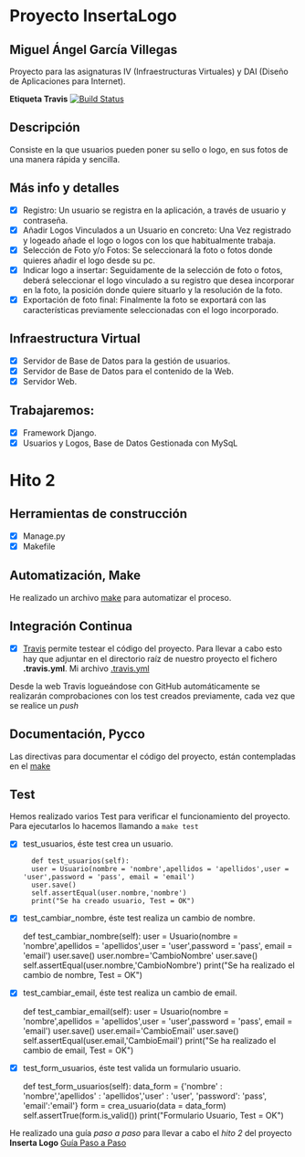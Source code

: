 # Proyecto InsertaLogo
## Miguel Ángel García Villegas

Proyecto para las asignaturas IV (Infraestructuras Virtuales) y DAI (Diseño de Aplicaciones para Internet).

**Etiqueta Travis**
	[![Build Status](https://travis-ci.org/magvugr/InsertaLogo.svg?branch=master)](https://travis-ci.org/magvugr/InsertaLogo)

## Descripción

Consiste en la que usuarios pueden poner su sello o logo, en sus fotos de una manera rápida y sencilla.

## Más info y detalles
- [x]  Registro: Un usuario se registra en la aplicación, a través de usuario y contraseña.
- [x]  Añadir Logos Vinculados a un Usuario en concreto: Una Vez registrado y logeado añade el logo o logos con los que habitualmente trabaja.
- [x]  Selección de Foto y/o Fotos: Se seleccionará la foto o fotos donde quieres añadir el logo desde su pc.
- [x]  Indicar logo a insertar: Seguidamente de la selección de foto o fotos, deberá seleccionar el logo vinculado a su registro que desea incorporar en la foto, la posición donde quiere situarlo y la resolución de la foto.
- [x]  Exportación de foto final: Finalmente la foto se exportará con las características previamente seleccionadas con el logo incorporado.

## Infraestructura Virtual
- [x]  Servidor de Base de Datos para la gestión de usuarios.
- [x]  Servidor de Base de Datos para el contenido de la Web.
- [x]  Servidor Web.

## Trabajaremos:

- [x]  Framework Django.
- [x]  Usuarios y Logos, Base de Datos Gestionada con MySqL

# Hito 2

## Herramientas de construcción

- [x]  Manage.py
- [x]  Makefile

## Automatización, **Make**
He realizado un archivo [make](https://github.com/magvugr/InsertaLogo/blob/master/makefile) para automatizar el proceso.

## Integración Continua
- [x] [Travis](https://travis-ci.org/) permite testear el código del proyecto. Para llevar a cabo esto hay que adjuntar en el directorio raíz de nuestro proyecto el fichero **.travis.yml**. Mi archivo [.travis.yml](https://github.com/magvugr/InsertaLogo/blob/master/.travis.yml)

Desde la web Travis logueándose con GitHub automáticamente se realizarán comprobaciones con los test creados previamente, cada vez que se realice un *push*

## Documentación, **Pycco**
Las directivas para documentar el código del proyecto, están contempladas en el [make](https://github.com/magvugr/InsertaLogo/blob/master/makefile)

## Test

Hemos realizado varios Test para verificar el funcionamiento del proyecto. Para ejecutarlos lo hacemos llamando a ```make test```

- [x] test_usuarios, éste test crea un usuario.

		def test_usuarios(self):
		user = Usuario(nombre = 'nombre',apellidos = 'apellidos',user = 'user',password = 'pass', email = 'email')
		user.save()
		self.assertEqual(user.nombre,'nombre')
		print("Se ha creado usuario, Test = OK")

- [x] test_cambiar_nombre, éste test realiza un cambio de nombre.

	def test_cambiar_nombre(self):
		user = Usuario(nombre = 'nombre',apellidos = 'apellidos',user = 'user',password = 'pass', email = 'email')
		user.save()
		user.nombre='CambioNombre'
		user.save()
		self.assertEqual(user.nombre,'CambioNombre')
		print("Se ha realizado el cambio de nombre, Test = OK")

- [x] test_cambiar_email, éste test realiza un cambio de email.

	def test_cambiar_email(self):
		user = Usuario(nombre = 'nombre',apellidos = 'apellidos',user = 'user',password = 'pass', email = 'email')
		user.save()
		user.email='CambioEmail'
		user.save()
		self.assertEqual(user.email,'CambioEmail')
		print("Se ha realizado el cambio de email, Test = OK")

- [x] test_form_usuarios, éste test valida un formulario usuario.

	def test_form_usuarios(self):
		data_form = {'nombre' : 'nombre','apellidos' : 'apellidos','user' : 'user', 'password': 'pass', 'email':'email'}
		form = crea_usuario(data = data_form)
		self.assertTrue(form.is_valid())
		print("Formulario Usuario, Test = OK")


He realizado una guía *paso a paso* para llevar a cabo el *hito 2* del proyecto **Inserta Logo**
[Guía Paso a Paso](https://github.com/magvugr/InsertaLogo/blob/master/GuíaHito2.md)
